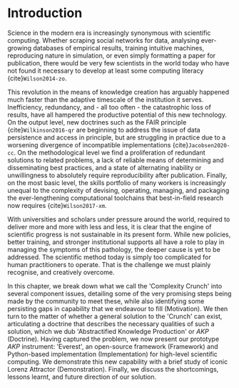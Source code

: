 # Introduction

Science in the modern era is increasingly synonymous with scientific computing. Whether scraping social networks for data, analysing ever-growing databases of empirical results, training intuitive machines, reproducing nature in simulation, or even simply formatting a paper for publication, there would be very few scientists in the world today who have not found it necessary to develop at least some computing literacy {cite}`Wilson2014-zo`.

This revolution in the means of knowledge creation has arguably happened much faster than the adaptive timescale of the institution it serves. Inefficiency, redundancy, and - all too often - the catastrophic loss of results, have all hampered the productive potential of this new technology. On the output level, new doctrines such as the FAIR principle {cite}`Wilkinson2016-qr` are beginning to address the issue of data persistence and access in principle, but are struggling in practice due to a worsening divergence of incompatible implementations {cite}`Jacobsen2020-cc`. On the methodological level we find a proliferation of redundant solutions to related problems, a lack of reliable means of determining and disseminating best practices, and a state of alternating inability or unwillingness to absolutely require reproducibility after publication. Finally, on the most basic level, the skills portfolio of many workers is increasingly unequal to the complexity of devising, operating, managing, and packaging the ever-lengthening computational toolchains that best-in-field research now requires {cite}`Wilson2017-xm`.

With universities and scholars under pressure around the world, required to deliver more and more with less and less, it is clear that the engine of scientific progress is not sustainable in its present form. While new policies, better training, and stronger institutional supports all have a role to play in managing the symptoms of this pathology, the deeper cause is yet to be addressed. The scientific method today is simply too complicated for human practitioners to operate. That is the challenge we must plainly recognise, and creatively overcome.

In this chapter, we break down what we call the 'Complexity Crunch' into several component issues, detailing some of the very promising steps being made by the community to meet these, while also identifying some persisting gaps in capability that we endeavour to fill (Motivation). We then turn to the matter of whether a general solution to the 'Crunch' can exist, articulating a doctrine that describes the necessary qualities of such a solution, which we dub 'Abstractified Knowledge Production' or *AKP* (Doctrine). Having captured the problem, we now present our prototype *AKP* instrument: 'Everest', an open-source framework (Framework) and Python-based implementation (Implementation) for high-level scientific computing. We demonstrate this new capability with a brief study of iconic Lorenz Attractor (Demonstration). Finally, we discuss the shortcomings, lessons learnt, and future direction of our solution.
